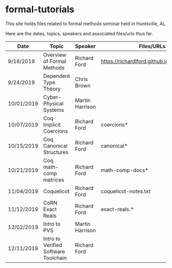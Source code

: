 # formal-tutorials
This site holds files related to formal methods seminar held in Huntsville, AL.

Here are the dates, topics, speakers and associated files/urls thus far.

| Date       | Topic                                | Speaker         | Files/URLs                                   |
| ---------  | --------------------------           | --------------  | -----                                        |
| 9/18/2019  | Overview of Formal Methods           | Richard Ford    | https://richardlford.github.io/formalreview/ |
| 9/24/2019  | Dependent Type Theory                | Chris Brown     |                                              |
| 10/01/2019 | Cyber-Physical Systems               | Martin Harrison |                                              |
| 10/07/2019 | Coq Implicit Coercions               | Richard Ford    | coercions*                                   |
| 10/15/2019 | Coq Canonical Structures             | Richard Ford    | canonical*                                   |
| 10/21/2019 | Coq math-comp matrices               | Richard Ford    | math-comp-docs*                              |
| 11/04/2019 | Coquelicot                           | Richard Ford    | coquelicot-notes.txt                         |
| 11/12/2019 | CoRN Exact Reals                     | Richard Ford    | exact-reals.*                                |
| 12/02/2019 | Intro to PVS                         | Martin Harrison |                                              |
| 12/11/2019 | Intro to Verified Software Toolchain | Richard Ford    |                                              |
